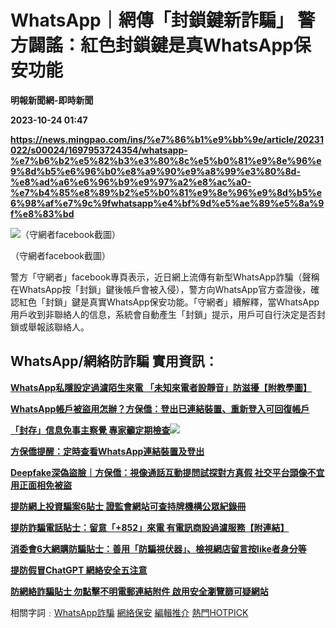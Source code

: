 # WhatsApp｜網傳「封鎖鍵新詐騙」 警方闢謠：紅色封鎖鍵是真WhatsApp保安功能
**明報新聞網-即時新聞**

**2023-10-24 01:47**

**https://news.mingpao.com/ins/%e7%86%b1%e9%bb%9e/article/20231022/s00024/1697953724354/whatsapp-%e7%b6%b2%e5%82%b3%e3%80%8c%e5%b0%81%e9%8e%96%e9%8d%b5%e6%96%b0%e8%a9%90%e9%a8%99%e3%80%8d-%e8%ad%a6%e6%96%b9%e9%97%a2%e8%ac%a0-%e7%b4%85%e8%89%b2%e5%b0%81%e9%8e%96%e9%8d%b5%e6%98%af%e7%9c%9fwhatsapp%e4%bf%9d%e5%ae%89%e5%8a%9f%e8%83%bd**

![（守網者facebook截圖）](https://fs.mingpao.com/ins/20231022/s00024/5b5b38b5b089a95319f28b66d311a3b1.jpg)

（守網者facebook截圖）

警方「守網者」facebook專頁表示，近日網上流傳有新型WhatsApp詐騙（聲稱在WhatsApp按「封鎖」鍵後帳戶會被入侵），警方向WhatsApp官方查證後，確認紅色「封鎖」鍵是真實WhatsApp保安功能。「守網者」續解釋，當WhatsApp用戶收到非聯絡人的信息，系統會自動產生「封鎖」提示，用戶可自行決定是否封鎖或舉報該聯絡人。

**WhatsApp/網絡防詐騙 實用資訊：**
------------------------

**[WhatsApp私隱設定過濾陌生來電 「未知來電者設靜音」防滋擾【附教學圖】](https://news.mingpao.com/ins/%E7%86%B1%E9%BB%9E/article/20231021/s00024/1697861194424)**

**[WhatsApp帳戶被盜用怎辦？方保僑：登出已連結裝置、重新登入可回復帳戶](https://news.mingpao.com/ins/%e7%86%b1%e9%bb%9e/article/20231016/s00024/1697448559912)**

**[「封存」信息免事主察覺 專家籲定期檢查](https://news.mingpao.com/pns/%E8%A6%81%E8%81%9E/article/20231006/s00001/1696529626835)**[![](https://fs.mingpao.com/pns/20231006/s00006/ca794cfebf0e4c278026a445f9b4ee9f.jpg)](https://fs.mingpao.com/pns/20231006/s00006/ca794cfebf0e4c278026a445f9b4ee9f.jpg)

[**方保僑提醒：定時查看WhatsApp連結裝置及登出**](https://news.mingpao.com/ins/%E7%86%B1%E9%BB%9E/article/20230929/s00024/1695980854905)

**[Deepfake深偽盜臉｜方保僑：視像通話互動提問試探對方真假 社交平台頭像不宜用正面相免被盜](https://news.mingpao.com/ins/%E7%86%B1%E9%BB%9E/article/20230703/s00024/1688375624889)**

**[提防網上投資騙案6貼士 證監會網站可查持牌機構公眾紀錄冊](https://news.mingpao.com/ins/%E7%86%B1%E9%BB%9E/article/20230920/s00024/1695183757679)**

**[提防詐騙電話貼士：留意「+852」來電 有電訊商設過濾服務【附連結】](https://news.mingpao.com/ins/%E7%86%B1%E9%BB%9E/article/20230412/s00024/1681274448241)**

**[消委會6大網購防騙貼士：善用「防騙視伏器」、檢視網店留言按like者身分等](https://news.mingpao.com/ins/%E7%86%B1%E9%BB%9E/article/20230525/s00024/1684847361307)**

**[提防假冒ChatGPT 網絡安全五注意](https://news.mingpao.com/ins/%E7%86%B1%E9%BB%9E/article/20230308/s00024/1678185410959)**

**[防網絡詐騙貼士 勿點擊不明電郵連結附件 啟用安全瀏覽篩可疑網站](https://news.mingpao.com/ins/%E7%86%B1%E9%BB%9E/article/20231007/s00024/1696414647454)**

相關字詞﹕[WhatsApp詐騙](https://news.mingpao.com/ins/%e7%86%b1%e9%bb%9e/article/20231022/s00024/php/search2.php?pnssection=all&inssection=all&searchtype=A&keywords=WhatsApp%E8%A9%90%E9%A8%99) [網絡保安](https://news.mingpao.com/ins/%e7%86%b1%e9%bb%9e/article/20231022/s00024/php/search2.php?pnssection=all&inssection=all&searchtype=A&keywords=%E7%B6%B2%E7%B5%A1%E4%BF%9D%E5%AE%89) [編輯推介](https://news.mingpao.com/ins/%e7%86%b1%e9%bb%9e/article/20231022/s00024/php/search2.php?pnssection=all&inssection=all&searchtype=A&keywords=%E7%B7%A8%E8%BC%AF%E6%8E%A8%E4%BB%8B) [熱門HOTPICK](https://news.mingpao.com/ins/%e7%86%b1%e9%bb%9e/article/20231022/s00024/php/search2.php?pnssection=all&inssection=all&searchtype=A&keywords=%E7%86%B1%E9%96%80HOTPICK)